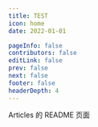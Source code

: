```yaml
---
title: TEST
icon: home
date: 2022-01-01

pageInfo: false
contributors: false
editLink: false
prev: false
next: false
footer: false
headerDepth: 4
---
```


Articles 的 README 页面